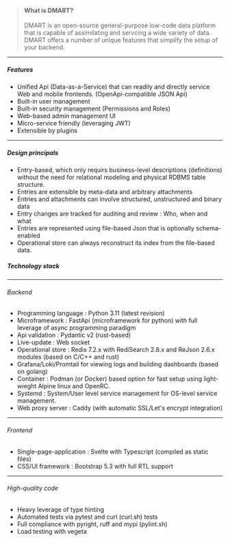 <script lang="ts">
  import { Col, Container, Row } from "sveltestrap";

</script>
<Container fluid={true} class="pt-4 ps-4 pe-4">
<Row><Col>

> #### What is DMART?
> DMART is an open-source general-purpose low-code data platform that is capable of assimilating and servcing a wide variety of data.
> DMART offers a number of unique features that simplify the setup of your backend. 

----

##### Features

- Unified Api (Data-as-a-Service) that can readily and directly service Web and mobile frontends. (OpenApi-compatible JSON Api)
- Built-in user management
- Built-in security management (Permissions and Roles)
- Web-based admin management UI 
- Micro-service friendly (leveraging JWT)
- Extensible by plugins 

----

##### Design principals 

- Entry-based, which only requirs business-level descriptions (definitions) without the need for relational modeling and physical RDBMS table structure. 
- Entries are extensible by meta-data and arbitrary attachments
- Entries and attachments can involve structured, unstructured and binary data
- Entry changes are tracked for auditing and review : Who, when and what
- Entries are represented using file-based Json that is optionally schema-enabled
- Operational store can always reconstruct its index from the file-based data. 

</Col><Col>


##### Technology stack
----

###### Backend 

- Programming language : Python 3.11 (latest revision)
- Microframework : FastApi (microframework for python) with full leverage of async programming paradigm 
- Api validation : Pydantic v2 (rust-based)
- Live-update : Web socket 
- Operational store : Redis 7.2.x with RediSearch 2.8.x and ReJson 2.6.x modules (based on C/C++ and rust)
- Grafana/Loki/Promtail for viewing logs and building dashboards (based on golang)
- Container : Podman (or Docker) based option for fast setup using light-wieght Alpine linux and OpenRC.
- Systemd : System/User level service management for OS-level service management. 
- Web proxy server : Caddy (with automatic SSL/Let's encrypt integration)

----

###### Frontend

- Single-page-application : Svelte with Typescript (compiled as static files)
- CSS/UI framework : Bootstrap 5.3 with full RTL support

----

###### High-quality code

- Heavy leverage of type hinting
- Automated tests via pytest and curl (curl.sh) tests
- Full compliance with pyright, ruff and mypi (pylint.sh)
- Load testing with vegeta

</Col></Row></Container>
